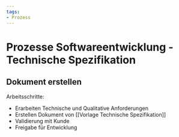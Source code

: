 ```yaml
---
tags:
- Prozess
---
```

# Prozesse Softwareentwicklung - Technische Spezifikation

## Dokument erstellen
Arbeitsschritte:
* Erarbeiten Technische und Qualitative Anforderungen
* Erstellen Dokument von [[Vorlage Technische Spezifikation]]
* Validierung mit Kunde
* Freigabe für Entwicklung